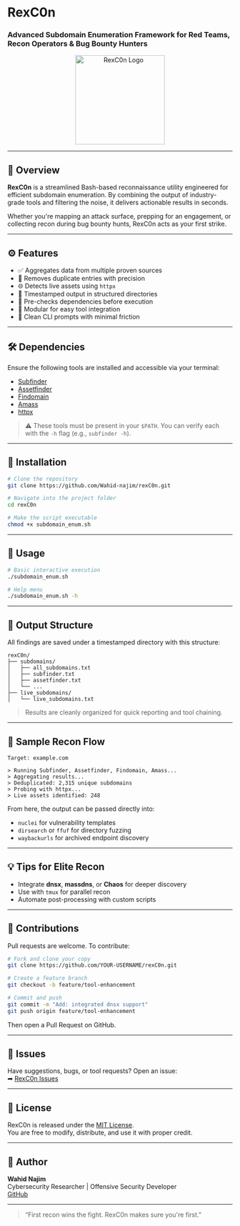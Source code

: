 
# RexC0n

### Advanced Subdomain Enumeration Framework for Red Teams, Recon Operators & Bug Bounty Hunters

<p align="center">
  <img src="A_logo_for_&quot;RexC0n&quot;_features_a_digital_illustratio.png" alt="RexC0n Logo" width="200" />
</p>

---

## 🧭 Overview

**RexC0n** is a streamlined Bash-based reconnaissance utility engineered for efficient subdomain enumeration. By combining the output of industry-grade tools and filtering the noise, it delivers actionable results in seconds.

Whether you're mapping an attack surface, prepping for an engagement, or collecting recon during bug bounty hunts, RexC0n acts as your first strike.

---

## ⚙️ Features

- ✅ Aggregates data from multiple proven sources
- 🔁 Removes duplicate entries with precision
- 🌐 Detects live assets using `httpx`
- 📁 Timestamped output in structured directories
- 🧪 Pre-checks dependencies before execution
- 🧩 Modular for easy tool integration
- 🧼 Clean CLI prompts with minimal friction

---

## 🛠 Dependencies

Ensure the following tools are installed and accessible via your terminal:

- [Subfinder](https://github.com/projectdiscovery/subfinder)
- [Assetfinder](https://github.com/tomnomnom/assetfinder)
- [Findomain](https://github.com/findomain/findomain)
- [Amass](https://github.com/owasp-amass/amass)
- [httpx](https://github.com/projectdiscovery/httpx)

> ⚠️ These tools must be present in your `$PATH`. You can verify each with the `-h` flag (e.g., `subfinder -h`).

---

## 🚀 Installation

```bash
# Clone the repository
git clone https://github.com/Wahid-najim/rexC0n.git

# Navigate into the project folder
cd rexC0n

# Make the script executable
chmod +x subdomain_enum.sh
```

---

## 🧪 Usage

```bash
# Basic interactive execution
./subdomain_enum.sh

# Help menu
./subdomain_enum.sh -h
```

---

## 📂 Output Structure

All findings are saved under a timestamped directory with this structure:

```
rexC0n/
├── subdomains/
│   ├── all_subdomains.txt
│   ├── subfinder.txt
│   ├── assetfinder.txt
│   └── ...
├── live_subdomains/
│   └── live_subdomains.txt
```

> Results are cleanly organized for quick reporting and tool chaining.

---

## 🧵 Sample Recon Flow

```
Target: example.com

> Running Subfinder, Assetfinder, Findomain, Amass...
> Aggregating results...
> Deduplicated: 2,315 unique subdomains
> Probing with httpx...
> Live assets identified: 248
```

From here, the output can be passed directly into:
- `nuclei` for vulnerability templates
- `dirsearch` or `ffuf` for directory fuzzing
- `waybackurls` for archived endpoint discovery

---

## 💡 Tips for Elite Recon

- Integrate **dnsx**, **massdns**, or **Chaos** for deeper discovery
- Use with `tmux` for parallel recon
- Automate post-processing with custom scripts

---

## 🤝 Contributions

Pull requests are welcome. To contribute:

```bash
# Fork and clone your copy
git clone https://github.com/YOUR-USERNAME/rexC0n.git

# Create a feature branch
git checkout -b feature/tool-enhancement

# Commit and push
git commit -m "Add: integrated dnsx support"
git push origin feature/tool-enhancement
```

Then open a Pull Request on GitHub.

---

## 🐞 Issues

Have suggestions, bugs, or tool requests? Open an issue:  
➡ [RexC0n Issues](https://github.com/Wahid-najim/rexC0n/issues)

---

## 📜 License

RexC0n is released under the [MIT License](LICENSE).  
You are free to modify, distribute, and use it with proper credit.

---

## 👤 Author

**Wahid Najim**  
Cybersecurity Researcher | Offensive Security Developer  
[GitHub](https://github.com/Wahid-najim)

---

> “First recon wins the fight. RexC0n makes sure you're first.”
